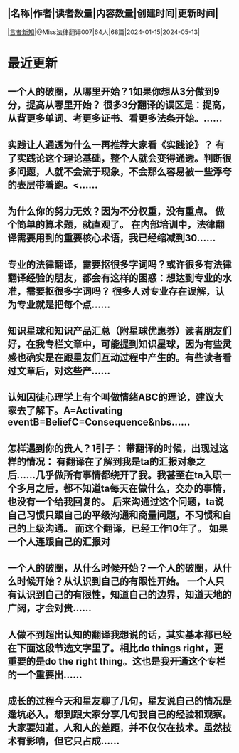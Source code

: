 |名称|作者|读者数量|内容数量|创建时间|更新时间|
---
|[言者新知](https://xiaobot.net/p/legaltrans?refer=0b133df9-27dc-423b-8101-639049001c13)|@Miss法律翻译007|64人|68篇|2024-01-15|2024-05-13|

# 最近更新
## 一个人的破圈，从哪里开始？1如果你想从3分做到9分，提高从哪里开始？ 很多3分翻译的误区是：提高，从背更多单词、考更多证书、看更多法条开始。......
## 实践让人通透为什么一再推荐大家看《实践论》？ 有了实践论这个理论基础，整个人就会变得通透。判断很多问题，人就不会流于现象，不会那么容易被一些浮夸的表层带着跑。<......
## 为什么你的努力无效？因为不分权重，没有重点。 做个简单的算术题，就直观了。 在内部培训中，法律翻译需要用到的重要核心术语，我已经缩减到30......
## 专业的法律翻译，需要抠很多字词吗？或许很多有法律翻译经验的朋友，都会有这样的困惑：想达到专业的水准，需要抠很多字词吗？ 很多人对专业存在误解，认为专业就是把每个点......
## 知识星球和知识产品汇总（附星球优惠券）读者朋友们好，在我专栏文章中，可能提到知识星球，因为有些灵感也确实是在跟星友们互动过程中产生的。有些读者看过文章后，对这些产......
## 认知囚徒心理学上有个叫做情绪ABC的理论，建议大家去了解下。A=Activating eventB=BeliefC=Consequence&nbs......
## 怎样遇到你的贵人？1引子： 带翻译的时候，出现过这样的情况： 有翻译在了解到我是ta的汇报对象之后……几乎做所有事情都绕开了我。我甚至在ta入职一个多月之后，都不知道ta每天在做什么，交办的事情，也没有一个给我回复的。 后来沟通过这个问题，ta说自己习惯只跟自己的平级沟通和商量问题，不习惯和自己的上级沟通。 而这个翻译，已经工作10年了。 如果一个人连跟自己的汇报对
## 一个人的破圈，从什么时候开始？一个人的破圈，从什么时候开始？从认识到自己的有限性开始。 一个人只有认识到自己的有限性，知道自己的边界，知道天地的广阔，才会对贵......
## 人做不到超出认知的翻译我想说的话，其实基本都已经在下面这段节选文字里了。相比do things right，更重要的是do the right thing。这也是我开通这个专栏的一个重要出......
## 成长的过程今天和星友聊了几句，星友说自己的情况是逢坑必入。想到跟大家分享几句我自己的经验和观察。 大家要知道，人和人的差距，并不仅仅在技术。虽然技术有影响，但它只占成......

